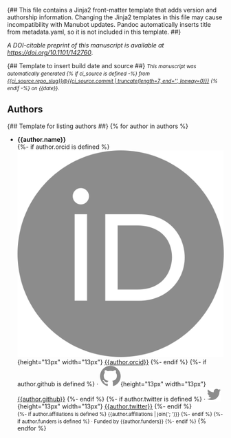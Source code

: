 {##
  This file contains a Jinja2 front-matter template that adds version and authorship information.
  Changing the Jinja2 templates in this file may cause incompatibility with Manubot updates.
  Pandoc automatically inserts title from metadata.yaml, so it is not included in this template.
##}

_A DOI-citable preprint of this manuscript is available at <https://doi.org/10.1101/142760>_.

{## Template to insert build date and source ##}
<small><em>
This manuscript was automatically generated
{% if ci_source is defined -%}
from [{{ci_source.repo_slug}}@{{ci_source.commit | truncate(length=7, end='', leeway=0)}}](https://github.com/{{ci_source.repo_slug}}/tree/{{ci_source.commit}})
{% endif -%}
on {{date}}.
</em></small>

## Authors

{## Template for listing authors ##}
{% for author in authors %}
+ **{{author.name}}**<br>
  {%- if author.orcid is defined %}
    ![ORCID icon](images/orcid.svg){height="13px" width="13px"}
    [{{author.orcid}}](https://orcid.org/{{author.orcid}})
  {%- endif %}
  {%- if author.github is defined %}
    · ![GitHub icon](images/github.svg){height="13px" width="13px"}
    [{{author.github}}](https://github.com/{{author.github}})
  {%- endif %}
  {%- if author.twitter is defined %}
    · ![Twitter icon](images/twitter.svg){height="13px" width="13px"}
    [{{author.twitter}}](https://twitter.com/{{author.twitter}})
  {%- endif %}<br>
  <small>
  {%- if author.affiliations is defined %}
     {{author.affiliations | join('; ')}}
  {%- endif %}
  {%- if author.funders is defined %}
     · Funded by {{author.funders}}
  {%- endif %}
  </small>
{% endfor %}
